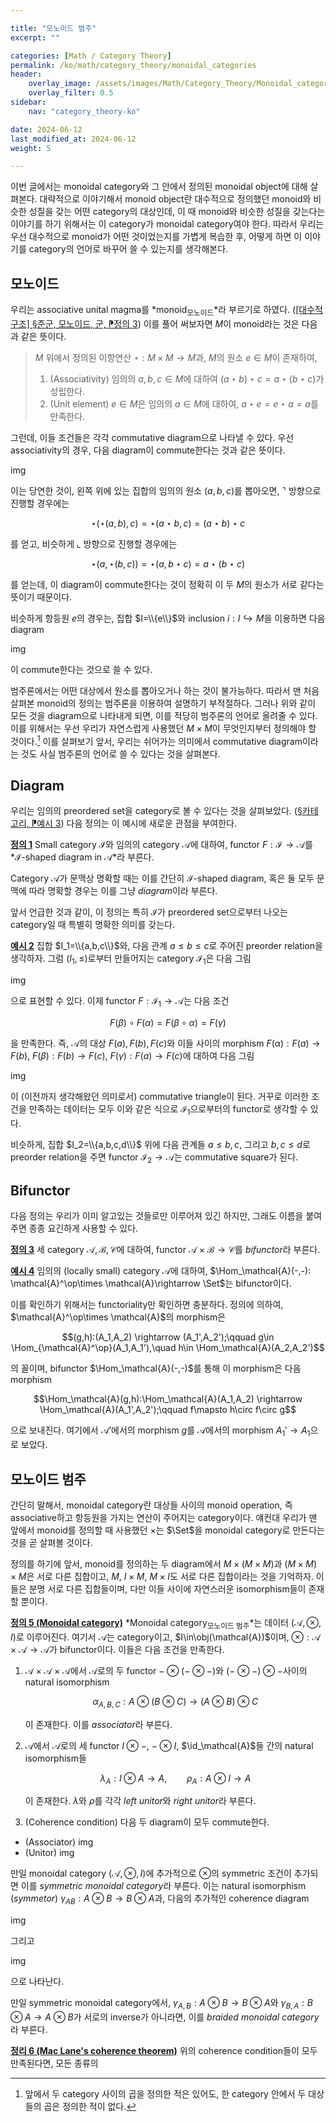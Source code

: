 ```yaml
---

title: "모노이드 범주"
excerpt: ""

categories: [Math / Category Theory]
permalink: /ko/math/category_theory/monoidal_categories
header:
    overlay_image: /assets/images/Math/Category_Theory/Monoidal_categories.png
    overlay_filter: 0.5
sidebar: 
    nav: "category_theory-ko"

date: 2024-06-12
last_modified_at: 2024-06-12
weight: 5

---
```


이번 글에서는 monoidal category와 그 안에서 정의된 monoidal object에 대해 살펴본다. 대략적으로 이야기해서 monoid object란 대수적으로 정의했던 monoid와 비슷한 성질을 갖는 어떤 category의 대상인데, 이 때 monoid와 비슷한 성질을 갖는다는 이야기를 하기 위해서는 이 category가 monoidal category여야 한다. 따라서 우리는 우선 대수적으로 monoid가 어떤 것이었는지를 가볍게 복습한 후, 어떻게 하면 이 이야기를 category의 언어로 바꾸어 쓸 수 있는지를 생각해본다.

## 모노이드

우리는 associative unital magma를 *monoid<sub>모노이드</sub>*라 부르기로 하였다. ([\[대수적 구조\] §준군, 모노이드, 군, ⁋정의 3](/ko/math/algebraic_structures/group#def3)) 이를 풀어 써보자면 $M$이 monoid라는 것은 다음과 같은 뜻이다. 

> $M$ 위에서 정의된 이항연산 $\star:M\times M \rightarrow M$과, $M$의 원소 $e\in M$이 존재하여,
>
> 1. (Associativity) 임의의 $a,b,c\in M$에 대하여 $(a\star b)\star c=a\star(b\star c)$가 성립한다.
> 2. (Unit element) $e\in M$은 임의의 $a\in M$에 대하여, $a\star e=e\star a=a$를 만족한다.

그런데, 이들 조건들은 각각 commutative diagram으로 나타낼 수 있다. 우선 associativity의 경우, 다음 diagram이 commute한다는 것과 같은 뜻이다.

img

이는 당연한 것이, 왼쪽 위에 있는 집합의 임의의 원소 $(a,b,c)$를 뽑아오면, $\urcorner$ 방향으로 진행할 경우에는 

$$\star(\star(a,b),c)=\star(a\star b,c)=(a\star b)\star c$$

를 얻고, 비슷하게 $\llcorner$ 방향으로 진행할 경우에는

$$\star(a,\star(b,c))=\star(a,b\star c)=a\star(b\star c)$$

를 얻는데, 이 diagram이 commute한다는 것이 정확히 이 두 $M$의 원소가 서로 같다는 뜻이기 때문이다.

비슷하게 항등원 $e$의 경우는, 집합 $I=\\{e\\}$와 inclusion $i:I\hookrightarrow M$을 이용하면 다음 diagram

img

이 commute한다는 것으로 쓸 수 있다.

범주론에서는 어떤 대상에서 원소를 뽑아오거나 하는 것이 불가능하다. 따라서 맨 처음 살펴본 monoid의 정의는 범주론을 이용하여 설명하기 부적절하다. 그러나 위와 같이 모든 것을 diagram으로 나타내게 되면, 이를 적당히 범주론의 언어로 올려줄 수 있다. 이를 위해서는 우선 우리가 자연스럽게 사용했던 $M\times M$이 무엇인지부터 정의해야 할 것이다.[^1] 이를 살펴보기 앞서, 우리는 쉬어가는 의미에서 commutative diagram이라는 것도 사실 범주론의 언어로 쓸 수 있다는 것을 살펴본다.


## Diagram

우리는 임의의 preordered set을 category로 볼 수 있다는 것을 살펴보았다. ([§카테고리, ⁋예시 3](/ko/math/category_theory/categories#ex3)) 다음 정의는 이 예시에 새로운 관점을 부여한다.

<div class="definition" markdown="1">

<ins id="def1">**정의 1**</ins> Small category $\mathcal{I}$와 임의의 category $\mathcal{A}$에 대하여, functor $F:\mathcal{I}\rightarrow \mathcal{A}$를 *$\mathcal{I}$-shaped diagram in $\mathcal{A}$*라 부른다.

</div>

Category $\mathcal{A}$가 문맥상 명확할 때는 이를 간단히 $\mathcal{I}$-shaped diagram, 혹은 둘 모두 문맥에 따라 명확할 경우는 이를 그냥 *diagram*이라 부른다. 

앞서 언급한 것과 같이, 이 정의는 특히 $\mathcal{I}$가 preordered set으로부터 나오는 category일 때 특별히 명확한 의미를 갖는다.

<div class="example" markdown="1">

<ins id="ex2">**예시 2**</ins> 집합 $I_1=\\{a,b,c\\}$와, 다음 관계 $a\leq b\leq c$로 주어진 preorder relation을 생각하자. 그럼 $(I_1,\leq)$로부터 만들어지는 category $\mathcal{I}_1$은 다음 그림

img

으로 표현할 수 있다. 이제 functor $F:\mathcal{I}_1 \rightarrow \mathcal{A}$는 다음 조건

$$F(\beta)\circ F(\alpha)=F(\beta\circ\alpha)=F(\gamma)$$

을 만족한다. 즉, $\mathcal{A}$의 대상 $F(a),F(b),F(c)$와 이들 사이의 morphism $F(\alpha):F(a) \rightarrow F(b)$, $F(\beta):F(b) \rightarrow F(c)$, $F(\gamma): F(a) \rightarrow F(c)$에 대하여 다음 그림

img

이 (이전까지 생각해왔던 의미로서) commutative triangle이 된다. 거꾸로 이러한 조건을 만족하는 데이터는 모두 이와 같은 식으로 $\mathcal{I}_1$으로부터의 functor로 생각할 수 있다.

비슷하게, 집합 $I_2=\\{a,b,c,d\\}$ 위에 다음 관계들 $a\leq b,c$, 그리고 $b,c\leq d$로 preorder relation을 주면 functor $\mathcal{I}_2 \rightarrow \mathcal{A}$는 commutative square가 된다.

</div>


## Bifunctor

다음 정의는 우리가 이미 알고있는 것들로만 이루어져 있긴 하지만, 그래도 이름을 붙여주면 종종 요긴하게 사용할 수 있다.

<div class="definition" markdown="1">

<ins id="def3">**정의 3**</ins> 세 category $\mathcal{A}, \mathcal{B}, \mathcal{C}$에 대하여, functor $\mathcal{A}\times \mathcal{B}\rightarrow \mathcal{C}$를 *bifunctor*라 부른다.

</div>

<div class="example" markdown="1">

<ins id="ex4">**예시 4**</ins> 임의의 (locally small) category $\mathcal{A}$에 대하여, $\Hom_\mathcal{A}(-,-): \mathcal{A}^\op\times \mathcal{A}\rightarrow \Set$는 bifunctor이다.

이를 확인하기 위해서는 functoriality만 확인하면 충분하다. 정의에 의하여, $\mathcal{A}^\op\times \mathcal{A}$의 morphism은 

$$(g,h):(A_1,A_2) \rightarrow (A_1',A_2');\qquad g\in \Hom_{\mathcal{A}^\op}(A_1,A_1'),\quad h\in \Hom_\mathcal{A}(A_2,A_2')$$

의 꼴이며, bifunctor $\Hom_\mathcal{A}(-,-)$를 통해 이 morphism은 다음 morphism

$$\Hom_\mathcal{A}(g,h):\Hom_\mathcal{A}(A_1,A_2) \rightarrow \Hom_\mathcal{A}(A_1',A_2');\qquad f\mapsto h\circ f\circ g$$

으로 보내진다. 여기에서 $\mathcal{A}'$에서의 morphism $g$를 $\mathcal{A}$에서의 morphism $A_1'\rightarrow A_1$으로 보았다.

</div>

## 모노이드 범주

간단히 말해서, monoidal category란 대상들 사이의 monoid operation, 즉 associative하고 항등원을 가지는 연산이 주어지는 category이다. 얘컨대 우리가 맨 앞에서 monoid를 정의할 때 사용했던 $\times$는 $\Set$을 monoidal category로 만든다는 것을 곧 살펴볼 것이다. 

정의를 하기에 앞서, monoid를 정의하는 두 diagram에서 $M\times(M\times M)$과 $(M\times M)\times M$은 서로 다른 집합이고, $M$, $I\times M$, $M\times I$도 서로 다른 집합이라는 것을 기억하자. 이들은 분명 서로 다른 집합들이며, 다만 이들 사이에 자연스러운 isomorphism들이 존재할 뿐이다. 

<div class="definition" markdown="1">

<ins id="def5">**정의 5 (Monoidal category)**</ins> *Monoidal category<sub>모노이드 범주</sub>*는 데이터 $(\mathcal{A},\otimes, I)$로 이루어진다. 여기서 $\mathcal{A}$는 category이고, $I\in\obj(\mathcal{A})$이며, $\otimes:\mathcal{A}\times \mathcal{A}\rightarrow \mathcal{A}$가 bifunctor이다. 이들은 다음 조건을 만족한다. 

1. $\mathcal{A}\times \mathcal{A}\times \mathcal{A}$에서 $\mathcal{A}$로의 두 functor $-\otimes(-\otimes-)$와 $(-\otimes-)\otimes-$사이의 natural isomorphism
    
    $$\alpha_{A,B,C}:A\otimes(B\otimes C)\rightarrow (A\otimes B)\otimes C$$

    이 존재한다. 이를 *associator*라 부른다.
2. $\mathcal{A}$에서 $\mathcal{A}$로의 세 functor $I\otimes-$, $-\otimes I$, $\id_\mathcal{A}$들 간의 natural isomorphism들

    $$\lambda_A:I\otimes A\rightarrow A,\qquad \rho_A:A\otimes I\rightarrow A$$

    이 존재한다. $\lambda$와 $\rho$를 각각 *left unitor*와 *right unitor*라 부른다.
3. (Coherence condition) 다음 두 diagram이 모두 commute한다.
  - (Associator)
    img
  - (Unitor)
    img

만일 monoidal category $(\mathcal{A},\otimes,I)$에 추가적으로 $\otimes$의 symmetric 조건이 추가되면 이를 *symmetric monoidal category*라 부른다. 이는 natural isomorphism (*symmetor*) $\gamma_{AB}:A\otimes B \rightarrow B\otimes A$과, 다음의 추가적인 coherence diagram

img

그리고

img

으로 나타난다.

</div>

만일 symmetric monoidal category에서, $\gamma_{A,B}:A\otimes B\rightarrow B\otimes A$와 $\gamma_{B,A}:B\otimes A \rightarrow A\otimes B$가 서로의 inverse가 아니라면, 이를 *braided monoidal category*라 부른다.

<div class="proposition" markdown="1">

<ins id="thm6">**정리 6 (Mac Lane's coherence theorem)**</ins> 위의 coherence condition들이 모두 만족된다면, 모든 종류의 

</div>

[^1]: 앞에서 두 category 사이의 곱을 정의한 적은 있어도, 한 category 안에서 두 대상들의 곱은 정의한 적이 없다.